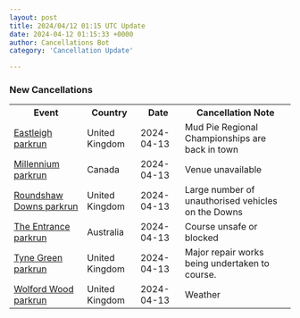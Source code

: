 ```yaml
---
layout: post
title: 2024/04/12 01:15 UTC Update
date: 2024-04-12 01:15:33 +0000
author: Cancellations Bot
category: 'Cancellation Update'

---
```


<h3>New Cancellations</h3>
<div class='hscrollable'>
<table style='width: 100%'>
    <tr>
        <th>Event</th>
        <th>Country</th>
        <th>Date</th>
        <th>Cancellation Note</th>
    </tr>
    <tr>
        <td><a href="https://www.parkrun.org.uk/eastleigh">Eastleigh parkrun</a></td>
        <td>United Kingdom</td>
        <td>2024-04-13</td>
        <td>Mud Pie Regional Championships are back in town</td>
    </tr>
    <tr>
        <td><a href="https://www.parkrun.ca/millennium">Millennium parkrun</a></td>
        <td>Canada</td>
        <td>2024-04-13</td>
        <td>Venue unavailable</td>
    </tr>
    <tr>
        <td><a href="https://www.parkrun.org.uk/roundshaw">Roundshaw Downs parkrun</a></td>
        <td>United Kingdom</td>
        <td>2024-04-13</td>
        <td>Large number of unauthorised vehicles on the Downs</td>
    </tr>
    <tr>
        <td><a href="https://www.parkrun.com.au/theentrance">The Entrance parkrun</a></td>
        <td>Australia</td>
        <td>2024-04-13</td>
        <td>Course unsafe or blocked</td>
    </tr>
    <tr>
        <td><a href="https://www.parkrun.org.uk/tynegreen">Tyne Green parkrun</a></td>
        <td>United Kingdom</td>
        <td>2024-04-13</td>
        <td>Major repair works being undertaken to course.</td>
    </tr>
    <tr>
        <td><a href="https://www.parkrun.org.uk/wolfordwood">Wolford Wood parkrun</a></td>
        <td>United Kingdom</td>
        <td>2024-04-13</td>
        <td>Weather</td>
    </tr>
</table>
</div>
